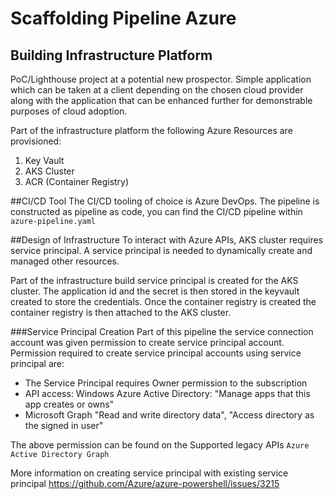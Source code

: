 # Scaffolding Pipeline Azure

## Building Infrastructure Platform
PoC/Lighthouse project at a potential new prospector. Simple application which can be taken at a client depending on the chosen cloud provider along with the application that can be enhanced further for demonstrable purposes of cloud adoption.

Part of the infrastructure platform the following Azure Resources are provisioned:
1) Key Vault
2) AKS Cluster
3) ACR (Container Registry)

##CI/CD Tool
The CI/CD tooling of choice is Azure DevOps. The pipeline is constructed as pipeline as code, you can find the CI/CD pipeline within `azure-pipeline.yaml`

##Design of Infrastructure
To interact with Azure APIs, AKS cluster requires service principal. A service principal is needed to dynamically create and managed other resources.

Part of the infrastructure build service principal is created for the AKS cluster. The application id and the secret is then stored in the keyvault created to store the credentials. Once the container registry is created the container registry is then  attached to the AKS cluster.

###Service Principal Creation
Part of this pipeline the service connection account was given permission to create service principal account.
Permission required to create service principal accounts using service principal are:
* The Service Principal requires Owner permission to the subscription 
* API access: Windows Azure Active Directory: "Manage apps that this app creates or owns" 
* Microsoft Graph "Read and write directory data", "Access directory as the signed in user"

The above permission can be found on the Supported legacy APIs `Azure Active Directory Graph`

More information on creating service principal with existing service principal
https://github.com/Azure/azure-powershell/issues/3215